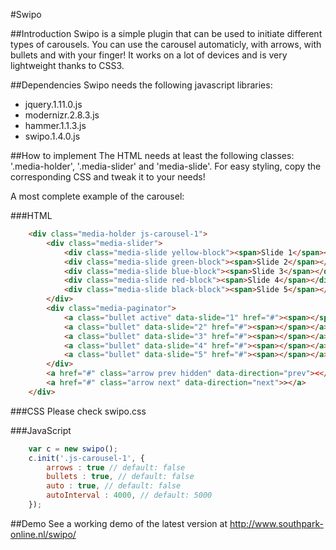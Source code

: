 #Swipo

##Introduction
Swipo is a simple plugin that can be used to initiate different types of carousels. You can use the carousel automaticly, with arrows, with bullets and with your finger! It works on a lot of devices and is very lightweight thanks to CSS3.

##Dependencies
Swipo needs the following javascript libraries:
- jquery.1.11.0.js
- modernizr.2.8.3.js
- hammer.1.1.3.js
- swipo.1.4.0.js

##How to implement
The HTML needs at least the following classes: '.media-holder', '.media-slider' and 'media-slide'. For easy styling, copy the corresponding CSS and tweak it to your needs! 

A most complete example of the carousel:

###HTML
```html
    <div class="media-holder js-carousel-1">
        <div class="media-slider">
            <div class="media-slide yellow-block"><span>Slide 1</span></div>
            <div class="media-slide green-block"><span>Slide 2</span></div>
            <div class="media-slide blue-block"><span>Slide 3</span></div>
            <div class="media-slide red-block"><span>Slide 4</span></div>
            <div class="media-slide black-block"><span>Slide 5</span></div>
        </div>
        <div class="media-paginator">
            <a class="bullet active" data-slide="1" href="#"><span></span></a>
            <a class="bullet" data-slide="2" href="#"><span></span></a>
            <a class="bullet" data-slide="3" href="#"><span></span></a>
            <a class="bullet" data-slide="4" href="#"><span></span></a>
            <a class="bullet" data-slide="5" href="#"><span></span></a>
        </div>
        <a href="#" class="arrow prev hidden" data-direction="prev"><</a>
        <a href="#" class="arrow next" data-direction="next">></a>
    </div>
``` 

###CSS
Please check swipo.css

###JavaScript
```javascript
    var c = new swipo();
    c.init('.js-carousel-1', {
        arrows : true // default: false
        bullets : true, // default: false
        auto : true, // default: false
        autoInterval : 4000, // default: 5000
    });
```

##Demo
See a working demo of the latest version at http://www.southpark-online.nl/swipo/
